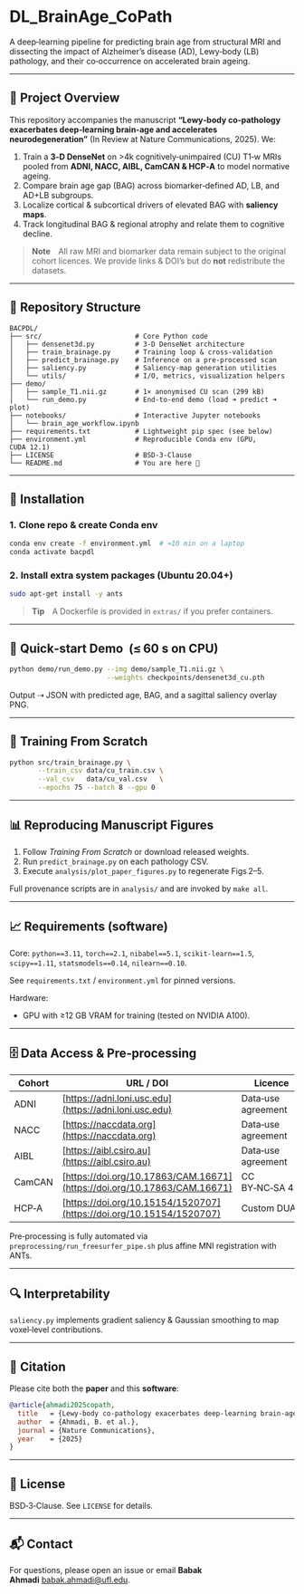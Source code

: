 # DL_BrainAge_CoPath

A deep‑learning pipeline for predicting brain age from structural MRI and dissecting the impact of Alzheimer’s disease (AD), Lewy‑body (LB) pathology, and their co‑occurrence on accelerated brain ageing.

---

## 🚀 Project Overview

This repository accompanies the manuscript **“Lewy‑body co‑pathology exacerbates deep‑learning brain‑age and accelerates neurodegeneration”** (In Review at Nature Communications, 2025). We:

1. Train a **3‑D DenseNet** on >4k cognitively‑unimpaired (CU) T1‑w MRIs pooled from **ADNI, NACC, AIBL, CamCAN & HCP‑A** to model normative ageing.
2. Compare brain age gap (BAG) across biomarker‑defined AD, LB, and AD+LB subgroups.
3. Localize cortical & subcortical drivers of elevated BAG with **saliency maps**.
4. Track longitudinal BAG & regional atrophy and relate them to cognitive decline.

> **Note** All raw MRI and biomarker data remain subject to the original cohort licences. We provide links & DOI’s but do **not** redistribute the datasets.

---

## 📂 Repository Structure

```text
BACPDL/
├── src/                       # Core Python code
│   ├── densenet3d.py          # 3‑D DenseNet architecture
│   ├── train_brainage.py      # Training loop & cross‑validation
│   ├── predict_brainage.py    # Inference on a pre‑processed scan
│   ├── saliency.py            # Saliency‑map generation utilities
│   └── utils/                 # I/O, metrics, visualization helpers
├── demo/
│   ├── sample_T1.nii.gz       # 1× anonymised CU scan (299 kB)
│   └── run_demo.py            # End‑to‑end demo (load ➜ predict ➜ plot)
├── notebooks/                 # Interactive Jupyter notebooks
│   └── brain_age_workflow.ipynb
├── requirements.txt           # Lightweight pip spec (see below)
├── environment.yml            # Reproducible Conda env (GPU, CUDA 12.1)
├── LICENSE                    # BSD‑3‑Clause
└── README.md                  # You are here 📑
```

---

## 🔧 Installation

### 1. Clone repo & create Conda env

```bash
conda env create -f environment.yml  # ≈10 min on a laptop
conda activate bacpdl
```

### 2. Install extra system packages (Ubuntu 20.04+)

```bash
sudo apt-get install -y ants
```

> **Tip** A Dockerfile is provided in `extras/` if you prefer containers.

---

## 🏃 Quick‑start Demo  (≤ 60 s on CPU)

```bash
python demo/run_demo.py --img demo/sample_T1.nii.gz \
                        --weights checkpoints/densenet3d_cu.pth
```

Output ⇢ JSON with predicted age, BAG, and a sagittal saliency overlay PNG.

---

## 🧠 Training From Scratch

```bash
python src/train_brainage.py \
       --train_csv data/cu_train.csv \
       --val_csv   data/cu_val.csv   \
       --epochs 75 --batch 8 --gpu 0
```

---

## 📊 Reproducing Manuscript Figures

1. Follow *Training From Scratch* or download released weights.
2. Run `predict_brainage.py` on each pathology CSV.
3. Execute `analysis/plot_paper_figures.py` to regenerate Figs 2–5.

Full provenance scripts are in `analysis/` and are invoked by `make all`.

---

## 📈 Requirements (software)

Core: `python==3.11`, `torch==2.1`, `nibabel==5.1`, `scikit‑learn==1.5`, `scipy==1.11`, `statsmodels==0.14`, `nilearn==0.10`.

See `requirements.txt` / `environment.yml` for pinned versions.

Hardware:

* GPU with ≥12 GB VRAM for training (tested on NVIDIA A100).

---

## 🗄️ Data Access & Pre‑processing

| Cohort | URL / DOI                                                                | Licence            |
| ------ | ------------------------------------------------------------------------ | ------------------ |
| ADNI   | [https://adni.loni.usc.edu](https://adni.loni.usc.edu)                   | Data‑use agreement |
| NACC   | [https://naccdata.org](https://naccdata.org)                             | Data‑use agreement |
| AIBL   | [https://aibl.csiro.au](https://aibl.csiro.au)                           | Data‑use agreement |
| CamCAN | [https://doi.org/10.17863/CAM.16671](https://doi.org/10.17863/CAM.16671) | CC BY‑NC‑SA 4.0    |
| HCP‑A  | [https://doi.org/10.15154/1520707](https://doi.org/10.15154/1520707)     | Custom DUA         |

Pre‑processing is fully automated via `preprocessing/run_freesurfer_pipe.sh` plus affine MNI registration with ANTs.

---

## 🔍 Interpretability

`saliency.py` implements gradient saliency & Gaussian smoothing to map voxel‑level contributions.

---

## 📑 Citation

Please cite both the **paper** and this **software**:

```bibtex
@article{ahmadi2025copath,
  title   = {Lewy-body co-pathology exacerbates deep-learning brain-age and accelerates neurodegeneration},
  author  = {Ahmadi, B. et al.},
  journal = {Nature Communications},
  year    = {2025}
}
```

---

## 📄 License

BSD‑3‑Clause. See `LICENSE` for details.

---

## 📬 Contact

For questions, please open an issue or email **Babak Ahmadi** [babak.ahmadi@ufl.edu](mailto:babak.ahmadi@ufl.edu).

